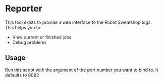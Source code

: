 # Reporter

This tool exists to provide a web interface to the Robot Sweatshop logs. This helps you to:
- View current or finished jobs
- Debug problems

## Usage

Run this script with the argument of the port number you want to bind to. It defaults to 8082

